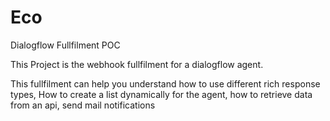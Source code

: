 # Eco
Dialogflow Fullfilment POC

This Project is the webhook fullfilment for a dialogflow agent.

This fullfilment can help you understand how to use different rich response types, How to create a list dynamically for the agent,
how to retrieve data from an api, send mail notifications 
